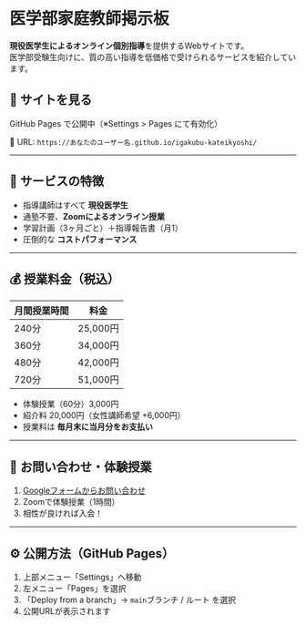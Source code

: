 # 医学部家庭教師掲示板

**現役医学生によるオンライン個別指導**を提供するWebサイトです。  
医学部受験生向けに、質の高い指導を低価格で受けられるサービスを紹介しています。

## 🔗 サイトを見る

GitHub Pages で公開中（※Settings > Pages にて有効化）

📎 URL: `https://あなたのユーザー名.github.io/igakubu-kateikyoshi/`

---

## 📌 サービスの特徴

- 指導講師はすべて **現役医学生**
- 通塾不要、**Zoomによるオンライン授業**
- 学習計画（3ヶ月ごと）＋指導報告書（月1）
- 圧倒的な **コストパフォーマンス**

---

## 💰 授業料金（税込）

| 月間授業時間 | 料金     |
|---------------|----------|
| 240分         | 25,000円 |
| 360分         | 34,000円 |
| 480分         | 42,000円 |
| 720分         | 51,000円 |

- 体験授業（60分）3,000円
- 紹介料 20,000円（女性講師希望 +6,000円）
- 授業料は **毎月末に当月分をお支払い**

---

## 📝 お問い合わせ・体験授業

1. [Googleフォームからお問い合わせ](https://docs.google.com/forms/d/1E_0jZ8WJGoaDiQ-1AeJqaRTRzUhMERLDmSPKXQ-YYuk/viewform)
2. Zoomで体験授業（1時間）
3. 相性が良ければ入会！

---

## ⚙️ 公開方法（GitHub Pages）

1. 上部メニュー「Settings」へ移動
2. 左メニュー「Pages」を選択
3. 「Deploy from a branch」→ `main`ブランチ / ルート を選択
4. 公開URLが表示されます
